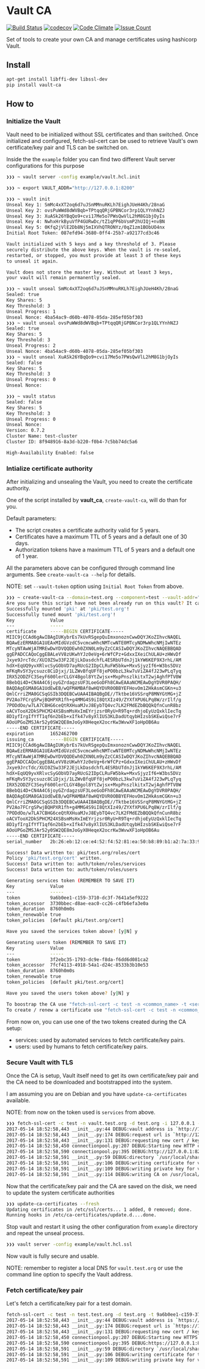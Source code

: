 # Vault CA
[![Build Status](https://travis-ci.org/crisidev/vault-ca.svg?branch=master)](https://travis-ci.org/crisidev/vault-ca) [![codecov](https://codecov.io/gh/crisidev/vault-ca/branch/master/graph/badge.svg)](https://codecov.io/gh/crisidev/vault-ca) [![Code Climate](https://codeclimate.com/github/crisidev/vault-ca/badges/gpa.svg)](https://codeclimate.com/github/crisidev/vault-ca) [![Issue Count](https://codeclimate.com/github/crisidev/vault-ca/badges/issue_count.svg)](https://codeclimate.com/github/crisidev/vault-ca)

Set of tools to create your own CA and manage certificates using hashicorp Vault.

## Install
```bash
apt-get install libffi-dev libssl-dev
pip install vault-ca
```

## How to
### Initialize the Vault
Vault need to be initialized without SSL certificates and than switched.
Once initialized and configured, fetch-ssl-cert can be used to retrieve
Vault's own certificate/key pair and TLS can be switched on.

Inside the the `example` folder you can find two different Vault server
configurations for this purpose

```bash
❯❯❯ ~ vault server -config example/vault.hcl.init

❯❯❯ ~ export VAULT_ADDR="http://127.0.0.1:8200"

❯❯❯ ~ vault init
Unseal Key 1: SmMc4xXT2oq6d7uJSnMMnuRKLh7EighJUeH4Kh/28naG
Unseal Key 2: ovsPuWWd8dWVBqb+TPtqqQRjGPBNCor3rp1QLYYnhNZJ
Unseal Key 3: XuASk26YBqQo9+cvi17Me5o7PWsQwVlL2hM8G1bjOyIs
Unseal Key 4: NwhxHrkByuVfP4GURwDc/tZ1qPP6bVsmP2hUIQj+nvBN
Unseal Key 5: 0Kfq2jVlE2Db8Nj5mIXVhQTRONYz/0qZ1zm1BObUO4nx
Initial Root Token: 087efd94-3680-0ff4-25b7-a92177cd3c46

Vault initialized with 5 keys and a key threshold of 3. Please
securely distribute the above keys. When the vault is re-sealed,
restarted, or stopped, you must provide at least 3 of these keys
to unseal it again.

Vault does not store the master key. Without at least 3 keys,
your vault will remain permanently sealed.

❯❯❯ ~ vault unseal SmMc4xXT2oq6d7uJSnMMnuRKLh7EighJUeH4Kh/28naG
Sealed: true
Key Shares: 5
Key Threshold: 3
Unseal Progress: 1
Unseal Nonce: 4ba54ac9-d60b-4078-05da-285ef05bf303
❯❯❯ ~ vault unseal ovsPuWWd8dWVBqb+TPtqqQRjGPBNCor3rp1QLYYnhNZJ
Sealed: true
Key Shares: 5
Key Threshold: 3
Unseal Progress: 2
Unseal Nonce: 4ba54ac9-d60b-4078-05da-285ef05bf303
❯❯❯ ~ vault unseal XuASk26YBqQo9+cvi17Me5o7PWsQwVlL2hM8G1bjOyIs
Sealed: false
Key Shares: 5
Key Threshold: 3
Unseal Progress: 0
Unseal Nonce:

❯❯❯ ~ vault status
Sealed: false
Key Shares: 5
Key Threshold: 3
Unseal Progress: 0
Unseal Nonce:
Version: 0.7.2
Cluster Name: test-cluster
Cluster ID: 8f948916-8a3d-b220-f0b4-7c5bb74dc5a6

High-Availability Enabled: false
```

### Intialize certificate authority
After initializing and unsealing the Vault, you need to create the certificate authority.

One of the script installed by **vault_ca**, `create-vault-ca`, will do than for you.

Default parameters:

* The script creates a certificate authority valid for 5 years.
* Certificates have a maximum TTL of 5 years and a default one of 30 days.
* Authorization tokens have a maximum TTL of 5 years and a default one of 1 year.

All the parameters above can be configured through command line arguments. See `create-vault-ca --help` for details.

NOTE: set `--vault-token` option using `Initial Root Token` from above.

```bash
❯❯❯ ~ create-vault-ca --domain=test.org --component=test --vault-addr="http://127.0.0.1:8200" --vault-token=087efd94-3680-0ff4-25b7-a92177cd3c46
Are you sure this script have not been already run on this vault? It can break / override configs [y|N] y
Successfully mounted 'pki' at 'pki/test.org'!
Successfully tuned mount 'pki/test.org'!
Key          	Value
---          	-----
certificate  	-----BEGIN CERTIFICATE-----
MIIC9jCCAd6gAwIBAgIUKybrEs7kUvRSgepQuImxonoznCwwDQYJKoZIhvcNAQEL
BQAwEzERMA8GA1UEAxMIdGVzdC5vcmcwHhcNMTcwNTE0MTcyNDMwWhcNMjIwNTEz
MTcyNTAwWjATMREwDwYDVQQDEwh0ZXN0Lm9yZzCCASIwDQYJKoZIhvcNAQEBBQAD
ggEPADCCAQoCggEBALeVV8zUKwhYJz0eVg+6rWfCPz+GdxxIXeiChULAU+zHWvDf
Jxye9JrcTdc/XUI0ZSw33F2JEjLkDasdchfL4ESRbUTdnJj1kYW6KEF9X3rhL/AM
hdX+EqUQ9yvXRlvcSyGObVD7ayRUcG2IDpCLRuFW5bkw+MxvSjyzIf6+W3bs5DVz
mFKqRv5Y3ycsuzc8CiDjxj/1LZWvBfqUFf8jePO0bzL3kw7uViZA4fJ23wPLqTyq
IRX52ODZFC3SeyF600lerCLGY4Bgol8YtZwjsx+MxpPnszlkitxT2wjAghfPTV0W
8BebQi4D+CN4A4C6joyGZrdagzsUF3LoeGoDFh8CAwEAAaNCMEAwDgYDVR0PAQH/
BAQDAgEGMA8GA1UdEwEB/wQFMAMBAf8wHQYDVR0OBBYEFHovOm1ZHkAsmCGKn+u3
QmlCrriZMA0GCSqGSIb3DQEBCwUAA4IBAQBgDE//Tktbe16VSSrqP8MNYGtMG+jZ
PV2Ao7FCrgSPwjBQHPXR1fh+g4MMG4S9iI8QtXIz49/ZYXfXPU6LPq8W/zrIlf/g
7PODdOo/w7LA7CBHG6ceQtRXHuaMJvJ8EybTQ4vc7LK2FMdEZbBQQkQfnCunR8bz
oACVTooX2DkSPHCM24XSBsmMsHxImEYrjzsr0RyU+R9Tq+rdhjoEyUzQxklIecTq
8D1yfIrgIfYfT1qf6n2bEb+xIfk47v8yXlIUS3KLDadUtqybHIzsbSKEwiQse7rF
AOoUPGoZMSJAr52y0SW2QE8mJoGyX0HeqeX2ocrKw3WvwXF1oHpOB6Au
-----END CERTIFICATE-----
expiration   	1652462700
issuing_ca   	-----BEGIN CERTIFICATE-----
MIIC9jCCAd6gAwIBAgIUKybrEs7kUvRSgepQuImxonoznCwwDQYJKoZIhvcNAQEL
BQAwEzERMA8GA1UEAxMIdGVzdC5vcmcwHhcNMTcwNTE0MTcyNDMwWhcNMjIwNTEz
MTcyNTAwWjATMREwDwYDVQQDEwh0ZXN0Lm9yZzCCASIwDQYJKoZIhvcNAQEBBQAD
ggEPADCCAQoCggEBALeVV8zUKwhYJz0eVg+6rWfCPz+GdxxIXeiChULAU+zHWvDf
Jxye9JrcTdc/XUI0ZSw33F2JEjLkDasdchfL4ESRbUTdnJj1kYW6KEF9X3rhL/AM
hdX+EqUQ9yvXRlvcSyGObVD7ayRUcG2IDpCLRuFW5bkw+MxvSjyzIf6+W3bs5DVz
mFKqRv5Y3ycsuzc8CiDjxj/1LZWvBfqUFf8jePO0bzL3kw7uViZA4fJ23wPLqTyq
IRX52ODZFC3SeyF600lerCLGY4Bgol8YtZwjsx+MxpPnszlkitxT2wjAghfPTV0W
8BebQi4D+CN4A4C6joyGZrdagzsUF3LoeGoDFh8CAwEAAaNCMEAwDgYDVR0PAQH/
BAQDAgEGMA8GA1UdEwEB/wQFMAMBAf8wHQYDVR0OBBYEFHovOm1ZHkAsmCGKn+u3
QmlCrriZMA0GCSqGSIb3DQEBCwUAA4IBAQBgDE//Tktbe16VSSrqP8MNYGtMG+jZ
PV2Ao7FCrgSPwjBQHPXR1fh+g4MMG4S9iI8QtXIz49/ZYXfXPU6LPq8W/zrIlf/g
7PODdOo/w7LA7CBHG6ceQtRXHuaMJvJ8EybTQ4vc7LK2FMdEZbBQQkQfnCunR8bz
oACVTooX2DkSPHCM24XSBsmMsHxImEYrjzsr0RyU+R9Tq+rdhjoEyUzQxklIecTq
8D1yfIrgIfYfT1qf6n2bEb+xIfk47v8yXlIUS3KLDadUtqybHIzsbSKEwiQse7rF
AOoUPGoZMSJAr52y0SW2QE8mJoGyX0HeqeX2ocrKw3WvwXF1oHpOB6Au
-----END CERTIFICATE-----
serial_number	2b:26:eb:12:ce:e4:52:f4:52:81:ea:50:b8:89:b1:a2:7a:33:9c:2c

Success! Data written to: pki/test.org/roles/cert
Policy 'pki/test.org/cert' written.
Success! Data written to: auth/token/roles/services
Success! Data written to: auth/token/roles/users

Generating services token (REMEMBER TO SAVE IT)
Key            	Value
---            	-----
token          	9a6b0ee1-c159-3710-dc3f-7641a5ef9222
token_accessor 	3730bbec-d8ae-eac0-cc26-c4fb6efa3e0a
token_duration 	8760h0m0s
token_renewable	true
token_policies 	[default pki/test.org/cert]

Have you saved the services token above? [y|N] y

Generating users token (REMEMBER TO SAVE IT)
Key            	Value
---            	-----
token          	3f2ebc35-1793-dc9e-f8da-f6dd6d081ca2
token_accessor 	7fcf4113-4918-54a1-d24c-8533b3b10e53
token_duration 	8760h0m0s
token_renewable	true
token_policies 	[default pki/test.org/cert]

Have you saved the users token above? [y|N] y

To boostrap the CA use "fetch-ssl-cert -c test -n <common_name> -t <services_token> -b -o <output_dir>"
To create / renew a certificate use "fetch-ssl-cert -c test -n <common_name> -t <services_token> -o <output_dir>"
```

From now on, you can use one of the two tokens created during the CA setup:

* services: used by automated services to fetch certificate/key pairs.
* users: used by humans to fetch certificate/key pairs.

### Secure Vault with TLS
Once the CA is setup, Vault itself need to get its own certificate/key pair and the CA need to be downloaded and bootstrapped into the system.

I am assuming you are on Debian and you have `update-ca-certificates` available.

NOTE: from now on the token used is `services` from above.

```bash
❯❯❯ fetch-ssl-cert -c test -n vault.test.org -d test.org -i 127.0.0.1 -t 9a6b0ee1-c159-3710-dc3f-7641a5ef9222 -b -A http://127.0.0.1:8200 -D
2017-05-14 18:52:58,443 __init__.py:44 DEBUG:vault address is `http://127.0.0.1:8200`
2017-05-14 18:52:58,443 __init__.py:174 DEBUG:request url is `http://127.0.0.1:8200/v1/pki/test.org/issue/cert`
2017-05-14 18:52:58,443 __init__.py:131 DEBUG:requesting new cert / key part for CA domain: `test.org`, component: `test`, common_name: `vault.test.org`, ip_sans: `127.0.0.1`, alt_names: `None`, ttl: `8760h`
2017-05-14 18:52:58,450 connectionpool.py:207 DEBUG:Starting new HTTP connection (1): 127.0.0.1
2017-05-14 18:52:58,590 connectionpool.py:395 DEBUG:http://127.0.0.1:8200 "PUT /v1/pki/test.org/issue/cert HTTP/1.1" 200 None
2017-05-14 18:52:58,591 __init__.py:59 DEBUG:directory `/usr/local/share/ca-certificates/test.org` already exists, skipping creation
2017-05-14 18:52:58,591 __init__.py:106 DEBUG:writing certificate for vault.test.org on /usr/local/share/ca-certificates/test.org/test-vault.test.org.pem
2017-05-14 18:52:58,591 __init__.py:109 DEBUG:writing private key for vault.test.org on /usr/local/share/ca-certificates/test.org/test-vault.test.org.key
2017-05-14 18:52:58,591 __init__.py:114 DEBUG:writing CA on /usr/local/share/ca-certificates/test.org/test.crt
```

Now that the certificate/key pair and the CA are saved on the disk, we need to update the system certificate authorities

```bash
❯❯❯ update-ca-certificates --fresh
Updating certificates in /etc/ssl/certs... 1 added, 0 removed; done.
Running hooks in /etc/ca-certificates/update.d....done.
```

Stop vault and restart it using the other configuration from `example` directory and repeat the unseal process.

```bash
❯❯❯ vault server -config example/vault.hcl.ssl
```

Now vault is fully secure and usable.

NOTE: remember to register a local DNS for `vault.test.org` or use the command line option to specify the Vault address.

### Fetch certificate/key pair
Let's fetch a certificate/key pair for a test domain.

```bash
fetch-ssl-cert -c test -n test.test.org -d test.org -t 9a6b0ee1-c159-3710-dc3f-7641a5ef9222 -A https://127.0.0.1:8200 -D
2017-05-14 18:52:58,443 __init__.py:44 DEBUG:vault address is `https://127.0.0.1:8200`
2017-05-14 18:52:58,443 __init__.py:174 DEBUG:request url is `https://127.0.0.1:8200/v1/pki/test.org/issue/cert`
2017-05-14 18:52:58,443 __init__.py:131 DEBUG:requesting new cert / key part for CA domain: `test.org`, component: `test`, common_name: `test.test.org`, ip_sans: `None`, alt_names: `None`, ttl: `8760h`
2017-05-14 18:52:58,450 connectionpool.py:207 DEBUG:Starting new HTTPS connection (1): 127.0.0.1
2017-05-14 18:52:58,590 connectionpool.py:395 DEBUG:https://127.0.0.1:8200 "PUT /v1/pki/test.org/issue/cert HTTP/1.1" 200 None
2017-05-14 18:52:58,591 __init__.py:59 DEBUG:directory `/usr/local/share/ca-certificates/test.org` already exists, skipping creation
2017-05-14 18:52:58,591 __init__.py:106 DEBUG:writing certificate for test.test.org on /usr/local/share/ca-certificates/test.org/test-test.test.org.pem
2017-05-14 18:52:58,591 __init__.py:109 DEBUG:writing private key for vault.test.org on /usr/local/share/ca-certificates/test.org/test-test.test.org.key
```

